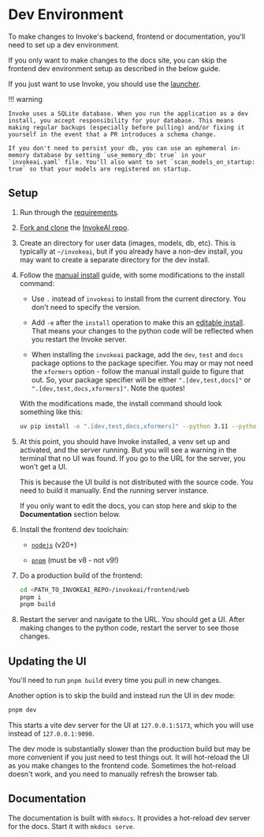 # Dev Environment

To make changes to Invoke's backend, frontend or documentation, you'll need to set up a dev environment.

If you only want to make changes to the docs site, you can skip the frontend dev environment setup as described in the below guide.

If you just want to use Invoke, you should use the [launcher][launcher link].

!!! warning

    Invoke uses a SQLite database. When you run the application as a dev install, you accept responsibility for your database. This means making regular backups (especially before pulling) and/or fixing it yourself in the event that a PR introduces a schema change.

    If you don't need to persist your db, you can use an ephemeral in-memory database by setting `use_memory_db: true` in your `invokeai.yaml` file. You'll also want to set `scan_models_on_startup: true` so that your models are registered on startup.

## Setup

1. Run through the [requirements][requirements link].

2. [Fork and clone][forking link] the [InvokeAI repo][repo link].

3. Create an directory for user data (images, models, db, etc). This is typically at `~/invokeai`, but if you already have a non-dev install, you may want to create a separate directory for the dev install.

4. Follow the [manual install][manual install link] guide, with some modifications to the install command:

      - Use `.` instead of `invokeai` to install from the current directory. You don't need to specify the version.

      - Add `-e` after the `install` operation to make this an [editable install][editable install link]. That means your changes to the python code will be reflected when you restart the Invoke server.

      - When installing the `invokeai` package, add the `dev`, `test` and `docs` package options to the package specifier. You may or may not need the `xformers` option - follow the manual install guide to figure that out. So, your package specifier will be either `".[dev,test,docs]"` or `".[dev,test,docs,xformers]"`. Note the quotes!

     With the modifications made, the install command should look something like this:

      ```sh
      uv pip install -e ".[dev,test,docs,xformers]" --python 3.11 --python-preference only-managed --index=https://download.pytorch.org/whl/cu124 --reinstall
      ```

5. At this point, you should have Invoke installed, a venv set up and activated, and the server running. But you will see a warning in the terminal that no UI was found. If you go to the URL for the server, you won't get a UI.

      This is because the UI build is not distributed with the source code. You need to build it manually. End the running server instance.

      If you only want to edit the docs, you can stop here and skip to the **Documentation** section below.

6. Install the frontend dev toolchain:

      - [`nodejs`](https://nodejs.org/) (v20+)

      - [`pnpm`](https://pnpm.io/8.x/installation) (must be v8 - not v9!)

7. Do a production build of the frontend:

      ```sh
      cd <PATH_TO_INVOKEAI_REPO>/invokeai/frontend/web
      pnpm i
      pnpm build
      ```

8. Restart the server and navigate to the URL. You should get a UI. After making changes to the python code, restart the server to see those changes.

## Updating the UI

You'll need to run `pnpm build` every time you pull in new changes.

Another option is to skip the build and instead run the UI in dev mode:

```sh
pnpm dev
```

This starts a vite dev server for the UI at `127.0.0.1:5173`, which you will use instead of `127.0.0.1:9090`.

The dev mode is substantially slower than the production build but may be more convenient if you just need to test things out. It will hot-reload the UI as you make changes to the frontend code. Sometimes the hot-reload doesn't work, and you need to manually refresh the browser tab.

## Documentation

The documentation is built with `mkdocs`. It provides a hot-reload dev server for the docs. Start it with `mkdocs serve`.

[launcher link]: ../installation/quick_start.md
[forking link]: https://docs.github.com/en/pull-requests/collaborating-with-pull-requests/working-with-forks/fork-a-repo
[requirements link]: ../installation/requirements.md
[repo link]: https://github.com/invoke-ai/InvokeAI
[manual install link]: ../installation/manual.md
[editable install link]: https://pip.pypa.io/en/latest/cli/pip_install/#cmdoption-e
